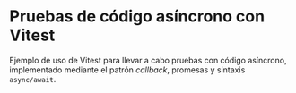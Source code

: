 # Pruebas de código asíncrono con Vitest

Ejemplo de uso de Vitest para llevar a cabo pruebas con código asíncrono, implementado
mediante el patrón *callback*, promesas y sintaxis `async/await`.
